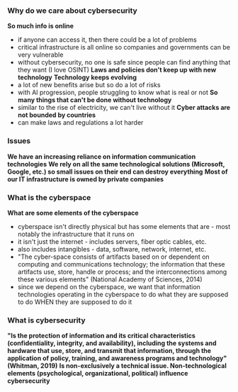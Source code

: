 ### Why do we care about cybersecurity
**So much info is online**
- if anyone can access it, then there could be a lot of problems
- critical infrastructure is all online so companies and governments can be very vulnerable
- without cybersecurity, no one is safe since people can find anything that they want (I love OSINT)
**Laws and policies don't keep up with new technology**
**Technology keeps evolving**
- a lot of new benefits arise but so do a lot of risks
- with AI progression, people struggling to know what is real or not
**So many things that can't be done without technology**
- similar to the rise of electricity, we can't live without it
**Cyber attacks are not bounded by countries**
- can make laws and regulations a lot harder
### Issues
**We have an increasing reliance on information communication technologies**
**We rely on all the same technological solutions (Microsoft, Google, etc.) so small issues on their end can destroy everything**
**Most of our IT infrastructure is owned by private companies**

### What is the cyberspace
**What are some elements of the cyberspace**
- cyberspace isn't directly physical but has some elements that are - most notably the infrastructure that it runs on
- it isn't just the internet - includes servers, fiber optic cables, etc.
- also includes intangibles - data, software, network, internet, etc.
- "The cyber-space consists of artifacts based on or dependent on computing and communications technology; the information that these artifacts use, store, handle or process; and the interconnections among these various elements" (National Academy of Sciences, 2014)
- since we depend on the cyberspace, we want that information technologies operating in the cyberspace to do what they are supposed to do WHEN they are supposed to do it
### What is cybersecurity
**"Is the protection of information and its critical characteristics (confidentiality, integrity, and availability), including the systems and hardware that use, store, and transmit that information, through the application of policy, training, and awareness programs and technology" (Whitman, 2019)**
**Is non-exclusively a technical issue. Non-technological elements (psychological, organizational, political) influence cybersecurity**
